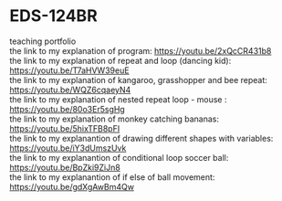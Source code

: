 # EDS-124BR
teaching portfolio <br>
the link to my explanation of program: https://youtu.be/2xQcCR431b8 <br>
the link to my explanation of repeat and loop (dancing kid): https://youtu.be/T7aHVW39euE <br>
the link to my explanation of kangaroo, grasshopper and bee repeat: https://youtu.be/WQZ6cqaeyN4 <br>
the link to my explanation of nested repeat loop - mouse : https://youtu.be/80o3Er5sgHg <br>
the link to my explanation of monkey catching bananas: https://youtu.be/5hixTFB8pFI <br>
the link to my explanantion of drawing different shapes with variables: https://youtu.be/iY3dUmszUvk <br>
the link to my explanantion of conditional loop soccer ball: https://youtu.be/BpZki9ZiJn8 <br>
the link to my explanantion of if else of ball movement: https://youtu.be/gdXgAwBm4Qw
